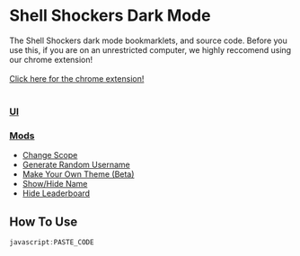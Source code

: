 # Shell Shockers Dark Mode
The Shell Shockers dark mode bookmarklets, and source code. Before you use this, if you are on an unrestricted computer, we highly reccomend using our chrome extension!
<br><br>
[Click here for the chrome extension!](https://chrome.google.com/webstore/detail/dark-mode-a-mod-and-shell/mbbolbckjdjlfpjahlbhcodgagdpcdnf)
<br><br>

### [UI](bookmarklets/mods/UI%20(all%20mods)/)<br>

### [Mods](bookmarklets/mods)
 * [Change Scope](bookmarklets/mods/Specific%20Mods/Change%20Scope/)<br>
 * [Generate Random Username](bookmarklets/mods/Specific%20Mods/Generate%20Random%20Username/)<br>
 * [Make Your Own Theme (Beta)](bookmarklets/mods/Specific%20Mods/Make%20Your%20Own%20Theme%20(beta)/)<br>
 * [Show/Hide Name](bookmarklets/mods/Specific%20Mods/Show%20Or%20Hide%20Name/)<br>
 * [Hide Leaderboard](bookmarklets/mods/Specific%20Mods/Hide%20Leaderboard/)<br>



## How To Use

```javascript
javascript:PASTE_CODE
```